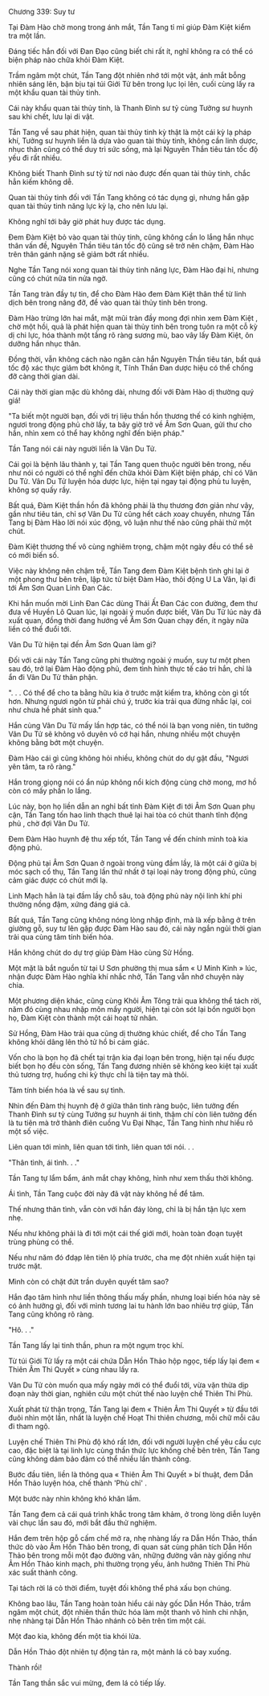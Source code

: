 




Chương 339: Suy tư


Tại Đàm Hào chờ mong trong ánh mắt, Tần Tang tỉ mỉ giúp Đàm Kiệt kiểm tra một lần.

Đáng tiếc hắn đối với Đan Đạo cũng biết chi rất ít, nghĩ không ra có thể có biện pháp nào chữa khỏi Đàm Kiệt.

Trầm ngâm một chút, Tần Tang đột nhiên nhớ tới một vật, ánh mắt bỗng nhiên sáng lên, bận bịu tại túi Giới Tử bên trong lục lọi lên, cuối cùng lấy ra một khẩu quan tài thủy tinh.

Cái này khẩu quan tài thủy tinh, là Thanh Đình sư tỷ cùng Tưởng sư huynh sau khi chết, lưu lại di vật.

Tần Tang về sau phát hiện, quan tài thủy tinh kỳ thật là một cái kỳ lạ pháp khí, Tưởng sư huynh liền là dựa vào quan tài thủy tinh, không cần linh dược, nhục thân cũng có thể duy trì sức sống, mà lại Nguyên Thần tiêu tán tốc độ yếu đi rất nhiều.

Không biết Thanh Đình sư tỷ từ nơi nào được đến quan tài thủy tinh, chắc hẳn kiếm không dễ.

Quan tài thủy tinh đối với Tần Tang không có tác dụng gì, nhưng hắn gặp quan tài thủy tinh năng lực kỳ lạ, cho nên lưu lại.

Không nghĩ tới bây giờ phát huy được tác dụng.

Đem Đàm Kiệt bỏ vào quan tài thủy tinh, cũng không cần lo lắng hắn nhục thân vấn đề, Nguyên Thần tiêu tán tốc độ cũng sẽ trở nên chậm, Đàm Hào trên thân gánh nặng sẽ giảm bớt rất nhiều.

Nghe Tần Tang nói xong quan tài thủy tinh năng lực, Đàm Hào đại hỉ, nhưng cũng có chút nửa tin nửa ngờ.

Tần Tang tràn đầy tự tin, để cho Đàm Hào đem Đàm Kiệt thân thể từ linh dịch bên trong nâng đỡ, để vào quan tài thủy tinh bên trong.

Đàm Hào trừng lớn hai mắt, mặt mũi tràn đầy mong đợi nhìn xem Đàm Kiệt , chờ một hồi, quả là phát hiện quan tài thủy tinh bên trong tuôn ra một cỗ kỳ dị chi lực, hóa thành một tầng rõ ràng sương mù, bao vây lấy Đàm Kiệt, ôn dưỡng hắn nhục thân.

Đồng thời, vẫn không cách nào ngăn cản hắn Nguyên Thần tiêu tán, bất quá tốc độ xác thực giảm bớt không ít, Tĩnh Thần Đan dược hiệu có thể chống đỡ càng thời gian dài.

Cái này thời gian mặc dù không dài, nhưng đối với Đàm Hào dị thường quý giá!

"Ta biết một người bạn, đối với trị liệu thần hồn thương thế có kinh nghiệm, ngươi trong động phủ chờ lấy, ta bây giờ trở về Âm Sơn Quan, gửi thư cho hắn, nhìn xem có thể hay không nghĩ đến biện pháp."

Tần Tang nói cái này người liền là Vân Du Tử.

Cái gọi là bệnh lâu thành y, tại Tần Tang quen thuộc người bên trong, nếu như nói có người có thể nghĩ đến chữa khỏi Đàm Kiệt biện pháp, chỉ có Vân Du Tử. Vân Du Tử luyện hóa dược lực, hiện tại ngay tại động phủ tu luyện, không sợ quấy rầy.

Bất quá, Đàm Kiệt thần hồn đã không phải là thụ thương đơn giản như vậy, gần như tiêu tán, chỉ sợ Vân Du Tử cũng hết cách xoay chuyển, nhưng Tần Tang bị Đàm Hào lời nói xúc động, vô luận như thế nào cũng phải thử một chút.

Đàm Kiệt thương thế vô cùng nghiêm trọng, chậm một ngày đều có thể sẽ có mới biến số.

Việc này không nên chậm trễ, Tần Tang đem Đàm Kiệt bệnh tình ghi lại ở một phong thư bên trên, lập tức từ biệt Đàm Hào, thôi động U La Vân, lại đi tới Âm Sơn Quan Linh Đan Các.

Khi hắn muốn mời Linh Đan Các dùng Thái Ất Đan Các con đường, đem thư đưa về Huyền Lô Quan lúc, lại ngoài ý muốn được biết, Vân Du Tử lúc này đã xuất quan, đồng thời đang hướng về Âm Sơn Quan chạy đến, ít ngày nữa liền có thể đuổi tới.

Vân Du Tử hiện tại đến Âm Sơn Quan làm gì?

Đối với cái này Tần Tang cũng phi thường ngoài ý muốn, suy tư một phen sau đó, trở lại Đàm Hào động phủ, đem tình hình thực tế cáo tri hắn, chỉ là ẩn đi Vân Du Tử thân phận.

". . . Có thể để cho ta bằng hữu kia ở trước mặt kiểm tra, không còn gì tốt hơn. Nhưng ngươi ngôn từ phải chú ý, trước kia trải qua đừng nhắc lại, coi như chưa hề phát sinh qua."

Hắn cùng Vân Du Tử mấy lần hợp tác, có thể nói là bạn vong niên, tin tưởng Vân Du Tử sẽ không vô duyên vô cớ hại hắn, nhưng nhiều một chuyện không bằng bớt một chuyện.

Đàm Hào cái gì cũng không hỏi nhiều, không chút do dự gật đầu, "Ngươi yên tâm, ta rõ ràng."

Hắn trong giọng nói có ẩn núp không nổi kích động cùng chờ mong, mơ hồ còn có mấy phần lo lắng.

Lúc này, bọn họ liền dẫn an nghỉ bất tỉnh Đàm Kiệt đi tới Âm Sơn Quan phụ cận, Tần Tang tốn hao linh thạch thuê lại hai tòa có chút thanh tĩnh động phủ , chờ đợi Vân Du Tử.

Đem Đàm Hào huynh đệ thu xếp tốt, Tần Tang về đến chính mình toà kia động phủ.

Động phủ tại Âm Sơn Quan ở ngoài trong vùng đầm lầy, là một cái ở giữa bị móc sạch cổ thụ, Tần Tang lần thứ nhất ở tại loại này trong động phủ, cũng cảm giác được có chút mới lạ.

Linh Mạch hẳn là tại đầm lầy chỗ sâu, toà động phủ này nội linh khí phi thường nồng đậm, xứng đáng giá cả.

Bất quá, Tần Tang cũng không nóng lòng nhập định, mà là xếp bằng ở trên giường gỗ, suy tư lên gặp được Đàm Hào sau đó, cái này ngắn ngủi thời gian trải qua cùng tâm tính biến hóa.

Hắn không chút do dự trợ giúp Đàm Hào cùng Sử Hồng.

Một mặt là bắt nguồn từ tại U Sơn phường thị mua sắm « U Minh Kinh » lúc, nhận được Đàm Hào nghĩa khí nhắc nhở, Tần Tang vẫn nhớ chuyện này chia.

Một phương diện khác, cũng cùng Khôi Âm Tông trải qua không thể tách rời, năm đó cùng nhau nhập môn mấy người, hiện tại còn sót lại bốn người bọn họ, Đàm Kiệt còn thành một cái hoạt tử nhân.

Sử Hồng, Đàm Hào trải qua cũng dị thường khúc chiết, để cho Tần Tang không khỏi dâng lên thỏ tử hồ bi cảm giác.

Vốn cho là bọn họ đã chết tại trận kia đại loạn bên trong, hiện tại nếu được biết bọn họ đều còn sống, Tần Tang đương nhiên sẽ không keo kiệt tại xuất thủ tương trợ, huống chi kỳ thực chỉ là tiện tay mà thôi.

Tâm tính biến hóa là về sau sự tình.

Nhìn đến Đàm thị huynh đệ ở giữa thân tình ràng buộc, liên tưởng đến Thanh Đình sư tỷ cùng Tưởng sư huynh ái tình, thậm chí còn liên tưởng đến là tu tiên mà trở thành điên cuồng Vu Đại Nhạc, Tần Tang hình như hiểu rõ một số việc.

Liên quan tới mình, liên quan tới tình, liên quan tới nói. . .

"Thân tình, ái tình. . ."

Tần Tang tự lẩm bẩm, ánh mắt chạy không, hình như xem thấu thời không.

Ái tình, Tần Tang cuộc đời này đã vật này không hề để tâm.

Thế nhưng thân tình, vẫn còn với hắn đáy lòng, chỉ là bị hắn tận lực xem nhẹ.

Nếu như không phải là đi tới một cái thế giới mới, hoàn toàn đoạn tuyệt trùng phùng có thể.

Nếu như năm đó đdạp lên tiên lộ phía trước, cha mẹ đột nhiên xuất hiện tại trước mặt.

Mình còn có chặt đứt trần duyên quyết tâm sao?

Hắn đạo tâm hình như liền thông thấu mấy phần, nhưng loại biến hóa này sẽ có ảnh hưởng gì, đối với mình tương lai tu hành lớn bao nhiêu trợ giúp, Tần Tang cũng không rõ ràng.

"Hô. . ."

Tần Tang lấy lại tinh thần, phun ra một ngụm trọc khí.

Từ túi Giới Tử lấy ra một cái chứa Dẫn Hồn Thảo hộp ngọc, tiếp lấy lại đem « Thiên Âm Thi Quyết » cùng nhau lấy ra.

Vân Du Tử còn muốn qua mấy ngày mới có thể đuổi tới, vừa vặn thừa dịp đoạn này thời gian, nghiên cứu một chút thế nào luyện chế Thiên Thi Phù.

Xuất phát từ thận trọng, Tần Tang lại đem « Thiên Âm Thi Quyết » từ đầu tới đuôi nhìn một lần, nhất là luyện chế Hoạt Thi thiên chương, mỗi chữ mỗi câu đi tham ngộ.

Luyện chế Thiên Thi Phù độ khó rất lớn, đối với người luyện chế yêu cầu cực cao, đặc biệt là tại linh lực cùng thần thức lực khống chế bên trên, Tần Tang cũng không dám bảo đảm có thể nhiều lần thành công.

Bước đầu tiên, liền là thông qua « Thiên Âm Thi Quyết » bí thuật, đem Dẫn Hồn Thảo luyện hóa, chế thành 'Phù chỉ' .

Một bước này nhìn không khó khăn lắm.

Tần Tang đem cả cái quá trình khắc trong tâm khảm, ở trong lòng diễn luyện vài chục lần sau đó, mới bắt đầu thử nghiệm.

Hắn đem trên hộp gỗ cấm chế mở ra, nhẹ nhàng lấy ra Dẫn Hồn Thảo, thần thức dò vào Âm Hồn Thảo bên trong, đi quan sát cùng phân tích Dẫn Hồn Thảo bên trong mỗi một đạo đường vân, những đường vân này giống như Âm Hồn Thảo kinh mạch, phi thường trọng yếu, ảnh hưởng Thiên Thi Phù xác suất thành công.

Tại tách rời lá cỏ thời điểm, tuyệt đối không thể phá xấu bọn chúng.

Không bao lâu, Tần Tang hoàn toàn hiểu cái này gốc Dẫn Hồn Thảo, trầm ngâm một chút, đột nhiên thần thức hóa làm một thanh vô hình chi nhận, nhẹ nhàng tại Dẫn Hồn Thảo nhánh cỏ bên trên tìm một cái.

Một đao kia, không đến một tia khói lửa.

Dẫn Hồn Thảo đột nhiên tự động tản ra, một mảnh lá cỏ bay xuống.

Thành rồi!

Tần Tang thần sắc vui mừng, đem lá cỏ tiếp lấy.




